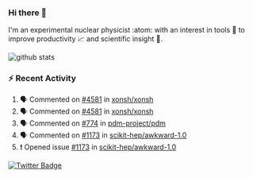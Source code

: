### Hi there 👋 

I'm an experimental nuclear physicist :atom: with an interest in tools :wrench: to improve productivity :chart_with_upwards_trend: and scientific insight :telescope:.

![github stats](https://github-readme-stats.vercel.app/api?username=agoose77&show_icons=true&hide_rank=true&hide_title=true&bg_color=30,e76445,904e95&text_color=efe3ec&icon_color=efe3ec)
<!--
**agoose77/agoose77** is a ✨ _special_ ✨ repository because its `README.md` (this file) appears on your GitHub profile.

Here are some ideas to get you started:

- 🔭 I’m currently working on ...
- 🌱 I’m currently learning ...
- 👯 I’m looking to collaborate on ...
- 🤔 I’m looking for help with ...
- 💬 Ask me about ...
- 📫 How to reach me: ...
- 😄 Pronouns: ...
- ⚡ Fun fact: ...
-->

### :zap: Recent Activity
<!--START_SECTION:activity-->
1. 🗣 Commented on [#4581](https://github.com/xonsh/xonsh/issues/4581) in [xonsh/xonsh](https://github.com/xonsh/xonsh)
2. 🗣 Commented on [#4581](https://github.com/xonsh/xonsh/issues/4581) in [xonsh/xonsh](https://github.com/xonsh/xonsh)
3. 🗣 Commented on [#774](https://github.com/pdm-project/pdm/issues/774) in [pdm-project/pdm](https://github.com/pdm-project/pdm)
4. 🗣 Commented on [#1173](https://github.com/scikit-hep/awkward-1.0/issues/1173) in [scikit-hep/awkward-1.0](https://github.com/scikit-hep/awkward-1.0)
5. ❗️ Opened issue [#1173](https://github.com/scikit-hep/awkward-1.0/issues/1173) in [scikit-hep/awkward-1.0](https://github.com/scikit-hep/awkward-1.0)
<!--END_SECTION:activity-->


[![Twitter Badge](https://img.shields.io/twitter/follow/agoose77?style=flat-square&logo=Twitter&logoColor=white&color=cornflowerblue)](https://twitter.com/agoose77)
